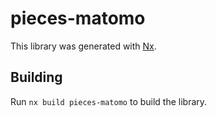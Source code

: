 # pieces-matomo

This library was generated with [Nx](https://nx.dev).

## Building

Run `nx build pieces-matomo` to build the library.
